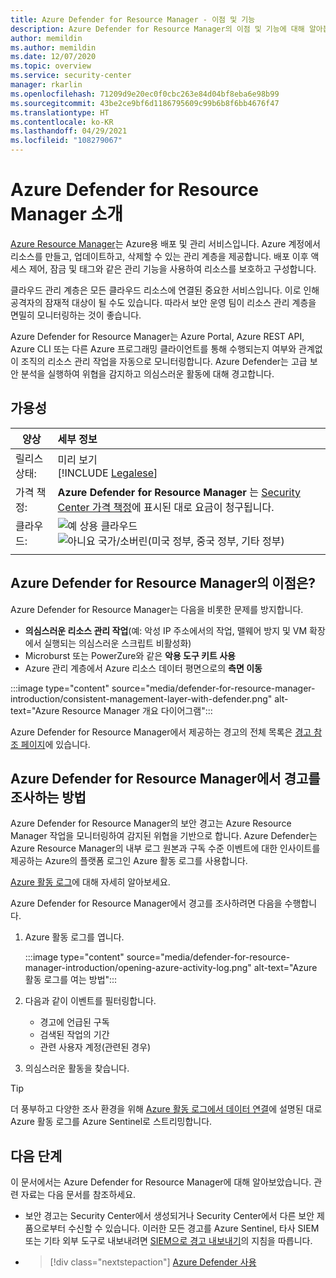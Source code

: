 ```yaml
---
title: Azure Defender for Resource Manager - 이점 및 기능
description: Azure Defender for Resource Manager의 이점 및 기능에 대해 알아봅니다.
author: memildin
ms.author: memildin
ms.date: 12/07/2020
ms.topic: overview
ms.service: security-center
manager: rkarlin
ms.openlocfilehash: 71209d9e20ec0f0cbc263e84d04bf8eba6e98b99
ms.sourcegitcommit: 43be2ce9bf6d1186795609c99b6b8f6bb4676f47
ms.translationtype: HT
ms.contentlocale: ko-KR
ms.lasthandoff: 04/29/2021
ms.locfileid: "108279067"
---
```

# <a name="introduction-to-azure-defender-for-resource-manager"></a>Azure Defender for Resource Manager 소개

[Azure Resource Manager](../azure-resource-manager/management/overview.md)는 Azure용 배포 및 관리 서비스입니다. Azure 계정에서 리소스를 만들고, 업데이트하고, 삭제할 수 있는 관리 계층을 제공합니다. 배포 이후 액세스 제어, 잠금 및 태그와 같은 관리 기능을 사용하여 리소스를 보호하고 구성합니다.

클라우드 관리 계층은 모든 클라우드 리소스에 연결된 중요한 서비스입니다. 이로 인해 공격자의 잠재적 대상이 될 수도 있습니다. 따라서 보안 운영 팀이 리소스 관리 계층을 면밀히 모니터링하는 것이 좋습니다. 

Azure Defender for Resource Manager는 Azure Portal, Azure REST API, Azure CLI 또는 다른 Azure 프로그래밍 클라이언트를 통해 수행되는지 여부와 관계없이 조직의 리소스 관리 작업을 자동으로 모니터링합니다. Azure Defender는 고급 보안 분석을 실행하여 위협을 감지하고 의심스러운 활동에 대해 경고합니다.

## <a name="availability"></a>가용성

|양상|세부 정보|
|----|:----|
|릴리스 상태:|미리 보기<br>[!INCLUDE [Legalese](../../includes/security-center-preview-legal-text.md)] |
|가격 책정:|**Azure Defender for Resource Manager** 는 [Security Center 가격 책정](https://azure.microsoft.com/pricing/details/security-center/)에 표시된 대로 요금이 청구됩니다.|
|클라우드:|![예](./media/icons/yes-icon.png) 상용 클라우드<br>![아니요](./media/icons/no-icon.png) 국가/소버린(미국 정부, 중국 정부, 기타 정부)|
|||

## <a name="what-are-the-benefits-of-azure-defender-for-resource-manager"></a>Azure Defender for Resource Manager의 이점은?

Azure Defender for Resource Manager는 다음을 비롯한 문제를 방지합니다.

- **의심스러운 리소스 관리 작업**(예: 악성 IP 주소에서의 작업, 맬웨어 방지 및 VM 확장에서 실행되는 의심스러운 스크립트 비활성화)
- Microburst 또는 PowerZure와 같은 **악용 도구 키트 사용**
- Azure 관리 계층에서 Azure 리소스 데이터 평면으로의 **측면 이동**

:::image type="content" source="media/defender-for-resource-manager-introduction/consistent-management-layer-with-defender.png" alt-text="Azure Resource Manager 개요 다이어그램":::

Azure Defender for Resource Manager에서 제공하는 경고의 전체 목록은 [경고 참조 페이지](alerts-reference.md#alerts-resourcemanager)에 있습니다.


 ## <a name="how-to-investigate-alerts-from-azure-defender-for-resource-manager"></a>Azure Defender for Resource Manager에서 경고를 조사하는 방법

Azure Defender for Resource Manager의 보안 경고는 Azure Resource Manager 작업을 모니터링하여 감지된 위협을 기반으로 합니다. Azure Defender는 Azure Resource Manager의 내부 로그 원본과 구독 수준 이벤트에 대한 인사이트를 제공하는 Azure의 플랫폼 로그인 Azure 활동 로그를 사용합니다.

[Azure 활동 로그](../azure-monitor/essentials/activity-log.md)에 대해 자세히 알아보세요.

Azure Defender for Resource Manager에서 경고를 조사하려면 다음을 수행합니다.

1. Azure 활동 로그를 엽니다.

    :::image type="content" source="media/defender-for-resource-manager-introduction/opening-azure-activity-log.png" alt-text="Azure 활동 로그를 여는 방법":::

1. 다음과 같이 이벤트를 필터링합니다.
    - 경고에 언급된 구독
    - 검색된 작업의 기간
    - 관련 사용자 계정(관련된 경우)

1. 의심스러운 활동을 찾습니다.

> [!TIP]
> 더 풍부하고 다양한 조사 환경을 위해 [Azure 활동 로그에서 데이터 연결](../sentinel/connect-azure-activity.md)에 설명된 대로 Azure 활동 로그를 Azure Sentinel로 스트리밍합니다.



## <a name="next-steps"></a>다음 단계

이 문서에서는 Azure Defender for Resource Manager에 대해 알아보았습니다. 관련 자료는 다음 문서를 참조하세요. 

- 보안 경고는 Security Center에서 생성되거나 Security Center에서 다른 보안 제품으로부터 수신할 수 있습니다. 이러한 모든 경고를 Azure Sentinel, 타사 SIEM 또는 기타 외부 도구로 내보내려면 [SIEM으로 경고 내보내기](continuous-export.md)의 지침을 따릅니다.

- > [!div class="nextstepaction"]
    > [Azure Defender 사용](enable-azure-defender.md)